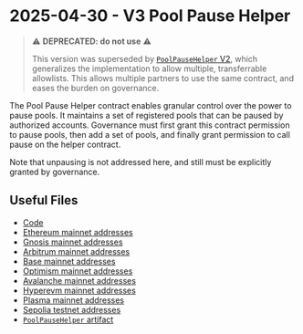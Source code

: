 # 2025-04-30 - V3 Pool Pause Helper

> ⚠️ **DEPRECATED: do not use** ⚠️
>
> This version was superseded by [`PoolPauseHelper` V2](../../tasks/20250919-v3-pool-swap-helper-v2/), which generalizes the implementation to allow multiple, transferrable allowlists. This allows multiple partners to use the same contract, and eases the burden on governance.

The Pool Pause Helper contract enables granular control over the power to pause pools. It maintains a set of registered pools that can be paused by authorized accounts. Governance must first grant this contract permission to pause pools, then add a set of pools, and finally grant permission to call pause on the helper contract.

Note that unpausing is not addressed here, and still must be explicitly granted by governance.

## Useful Files

- [Code](https://github.com/balancer/balancer-v3-monorepo/commit/ab48d59c4a922327a127a2959470a8161409559d)
- [Ethereum mainnet addresses](./output/mainnet.json)
- [Gnosis mainnet addresses](./output/gnosis.json)
- [Arbitrum mainnet addresses](./output/arbitrum.json)
- [Base mainnet addresses](./output/base.json)
- [Optimism mainnet addresses](./output/optimism.json)
- [Avalanche mainnet addresses](./output/avalanche.json)
- [Hyperevm mainnet addresses](./output/hyperevm.json)
- [Plasma mainnet addresses](./output/plasma.json)
- [Sepolia testnet addresses](./output/sepolia.json)
- [`PoolPauseHelper` artifact](./artifact/PoolPauseHelper.json)
